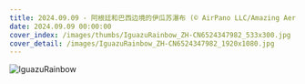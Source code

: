 ```yaml
---
title: 2024.09.09 - 阿根廷和巴西边境的伊瓜苏瀑布 (© AirPano LLC/Amazing Aerial Agency)
date: 2024.09.09 00:00:00
cover_index: /images/thumbs/IguazuRainbow_ZH-CN6524347982_533x300.jpg
cover_detail: /images/IguazuRainbow_ZH-CN6524347982_1920x1080.jpg
---
```


![IguazuRainbow](/images/IguazuRainbow_ZH-CN6524347982_1920x1080.jpg)
